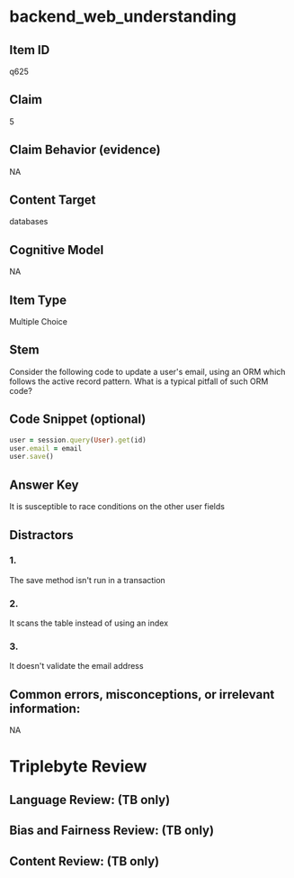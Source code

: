 # backend_web_understanding

## Item ID
q625

## Claim
5

## Claim Behavior (evidence)
NA

## Content Target
databases

## Cognitive Model
NA

## Item Type
Multiple Choice

## Stem
Consider the following code to update a user's email, using an ORM which follows the active record pattern.  What is a typical pitfall of such ORM code?

## Code Snippet (optional)
```ruby
user = session.query(User).get(id)
user.email = email
user.save()
```

## Answer Key
It is susceptible to race conditions on the other user fields

## Distractors

### 1.
The save method isn't run in a transaction

### 2.
It scans the table instead of using an index

### 3.
It doesn't validate the email address

## Common errors, misconceptions, or irrelevant information:
NA

# Triplebyte Review


## Language Review: (TB only)


## Bias and Fairness Review: (TB only)


## Content Review: (TB only)

